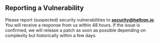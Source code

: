 ## Reporting a Vulnerability

Please report (suspected) security vulnerabilities to **[security@heltron.io](mailto:security@heltron.io)**. You will receive a response from
us within 48 hours. If the issue is confirmed, we will release a patch as soon as possible depending on complexity but historically within a few days.
